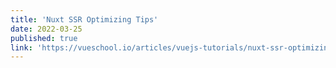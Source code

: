 ```yaml
---
title: 'Nuxt SSR Optimizing Tips'
date: 2022-03-25
published: true
link: 'https://vueschool.io/articles/vuejs-tutorials/nuxt-ssr-optimizing-tips/'
---
```

